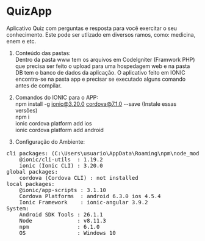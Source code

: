 # QuizApp
Aplicativo Quiz com perguntas e resposta para você exercitar o seu conhecimento. Este pode ser utlizado em diversos ramos, como: medicina, enem e etc.
1. Conteúdo das pastas:
<br>Dentro da pasta www tem os arquivos em CodeIgniter (Framwork PHP) que precisa ser feito o upload para uma hospedagem web e na pasta DB tem o banco de dados da aplicação.
O aplicativo feito em IONIC encontra-se na pasta app e precisar se executado alguns comando antes de compilar.

2. Comandos do IONIC para o APP:
<br>npm install -g ionic@3.20.0 cordova@7.1.0 --save
(Instale essas versões)
<br>npm i
<br>ionic cordova platform add ios
<br>ionic cordova platform add android

3. Configuração do Ambiente:
<pre>cli packages: (C:\Users\usuario\AppData\Roaming\npm\node_modules)
    @ionic/cli-utils  : 1.19.2
    ionic (Ionic CLI) : 3.20.0
global packages:
    cordova (Cordova CLI) : not installed
local packages:
    @ionic/app-scripts : 3.1.10
    Cordova Platforms  : android 6.3.0 ios 4.5.4
    Ionic Framework    : ionic-angular 3.9.2
System:
    Android SDK Tools : 26.1.1
    Node              : v8.11.3
    npm               : 6.1.0
    OS                : Windows 10
</pre>
